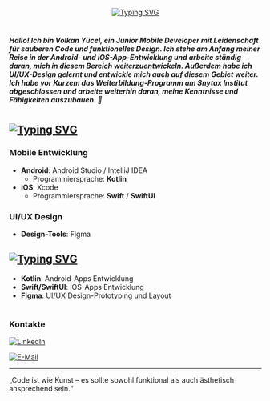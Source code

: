 <p align="center">
  <a href="https://git.io/typing-svg">
    <img src="https://readme-typing-svg.demolab.com?font=Silkscreen&size=45&pause=1000&color=F7ED8F&center=true&multiline=true&repeat=false&width=460&lines=%C3%9Cber+mich+%F0%9F%91%A8%E2%80%8D%F0%9F%92%BB" alt="Typing SVG">
  </a>
</p>

#

##### Hallo! Ich bin Volkan Yücel, ein Junior Mobile Developer mit Leidenschaft für sauberen Code und funktionelles Design. Ich stehe am Anfang meiner Reise in der Android- und iOS-App-Entwicklung und arbeite ständig daran, mich in diesem Bereich weiterzuentwickeln. Außerdem habe ich UI/UX-Design gelernt und entwickle mich auch auf diesem Gebiet weiter. Ich habe vor Kurzem das Weiterbildung-Programm am Snytax Institut abgeschlossen und arbeite weiterhin daran, meine Kenntnisse und Fähigkeiten auszubauen. 🌟

#

## [![Typing SVG](https://readme-typing-svg.demolab.com?font=Fira+Code&size=26&pause=1000&color=F7ED8F&multiline=true&repeat=false&width=460&lines=%F0%9F%9A%80+F%C3%A4higkeiten)](https://git.io/typing-svg)

### Mobile Entwicklung
- **Android**: Android Studio / IntelliJ IDEA
  - Programmiersprache: **Kotlin**
- **iOS**: Xcode
  - Programmiersprache: **Swift** / **SwiftUI**

### UI/UX Design
- **Design-Tools**: Figma

## [![Typing SVG](https://readme-typing-svg.demolab.com?font=Fira+Code&size=26&pause=1000&color=F7ED8F&multiline=true&repeat=false&width=460&lines=%F0%9F%9B%A0+Verwendete+Technologien)](https://git.io/typing-svg)
- **Kotlin**: Android-Apps Entwicklung
- **Swift/SwiftUI**: iOS-Apps Entwicklung
- **Figma**: UI/UX Design-Prototyping und Layout

#

### Kontakte 

[![LinkedIn](https://img.shields.io/badge/LinkedIn-0077B5?style=for-the-badge&logo=linkedin&logoColor=white)](https://www.linkedin.com/in/volkan-y%C3%BCcel-0377a22b0/)


[![E-Mail](https://img.shields.io/badge/_Email_-FFD700?style=for-the-badge&logo=gmail&logoColor=blue)](mailto:yuecel.volkan.de@gmail.com)

---

„Code ist wie Kunst – es sollte sowohl funktional als auch ästhetisch ansprechend sein.“

